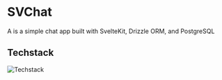 # SVChat
A is a simple chat app built with SvelteKit, Drizzle ORM, and PostgreSQL

## Techstack
![Techstack](https://go-skill-icons.vercel.app/api/icons?i=daisyui,postgresql,svelte,tailwindcss,ts)
